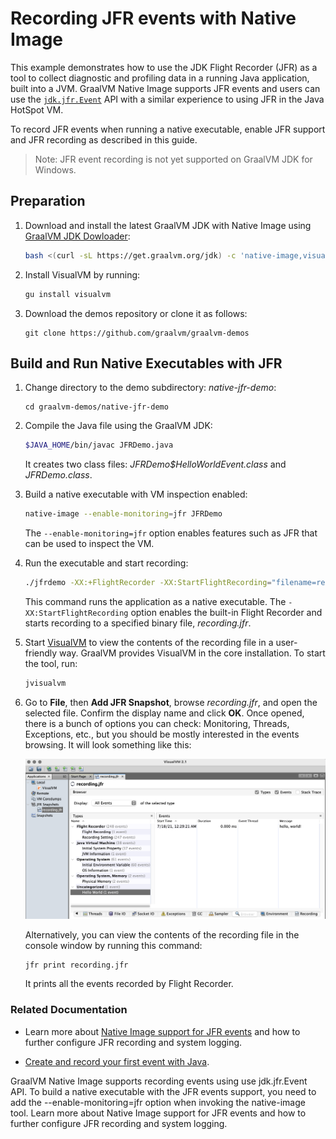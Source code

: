 # Recording JFR events with Native Image

This example demonstrates how to use the JDK Flight Recorder (JFR) as a tool to collect diagnostic and profiling data in a running Java application, built into a JVM. 
GraalVM Native Image supports JFR events and users can use the [`jdk.jfr.Event`](https://docs.oracle.com/en/java/javase/11/docs/api/jdk.jfr/jdk/jfr/Event.html) API with a similar experience to using JFR in the Java HotSpot VM.

To record JFR events when running a native executable, enable JFR support and JFR recording as described in this guide.

> Note: JFR event recording is not yet supported on GraalVM JDK for Windows.

## Preparation

1. Download and  install the latest GraalVM JDK with Native Image using [GraalVM JDK Dowloader](https://github.com/graalvm/graalvm-jdk-downloader):
    ```bash
    bash <(curl -sL https://get.graalvm.org/jdk) -c 'native-image,visualvm'
    ```

2. Install VisualVM by running:
    ```bash
    gu install visualvm
    ``` 

3. Download the demos repository or clone it as follows:
    ```
    git clone https://github.com/graalvm/graalvm-demos
    ```

## Build and Run Native Executables with JFR

1. Change directory to the demo subdirectory: _native-jfr-demo_:
    ```
    cd graalvm-demos/native-jfr-demo
    ```
2. Compile the Java file using the GraalVM JDK:
    ```bash
    $JAVA_HOME/bin/javac JFRDemo.java
    ```
    It creates two class files: _JFRDemo$HelloWorldEvent.class_ and _JFRDemo.class_.

3. Build a native executable with VM inspection enabled:
    ```bash
    native-image --enable-monitoring=jfr JFRDemo
    ```
    The `--enable-monitoring=jfr` option enables features such as JFR that can be used to inspect the VM.

4. Run the executable and start recording:
    ```bash
    ./jfrdemo -XX:+FlightRecorder -XX:StartFlightRecording="filename=recording.jfr"
    ```
    This command runs the application as a native executable. The `-XX:StartFlightRecording` option enables the built-in Flight Recorder and starts recording to a specified binary file, _recording.jfr_.

5. Start [VisualVM](https://visualvm.github.io/) to view the contents of the recording file in a user-friendly way. GraalVM provides VisualVM in the core installation. To start the tool, run:
    ```bash 
    jvisualvm
    ```

6. Go to **File**, then **Add JFR Snapshot**, browse _recording.jfr_, and open       the selected file. Confirm the display name and click **OK**. Once opened, there is a bunch of options you can check: Monitoring, Threads, Exceptions, etc., but you should be mostly interested in the events browsing. It will look something like this:
    
    ![JDK Flight Recorder](img/jfr.png)

    Alternatively, you can view the contents of the recording file in the console window by running this command:
    ```shell
   jfr print recording.jfr
    ```
    It prints all the events recorded by Flight Recorder.

### Related Documentation

- Learn more about [Native Image support for JFR events](../JFR.md) and how to further configure JFR recording and system logging.

- [Create and record your first event with Java](https://docs.oracle.com/en/java/javase/17/jfapi/creating-and-recording-your-first-event.html).

GraalVM Native Image supports recording events using use jdk.jfr.Event API. To build a native executable with the JFR events support, you need to add the --enable-monitoring=jfr option when invoking the native-image tool. Learn more about Native Image support for JFR events and how to further configure JFR recording and system logging.
